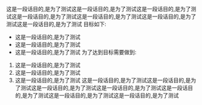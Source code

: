 这是一段话目的,是为了测试这是一段话目的,是为了测试这是一段话目的,是为了测试这是一段话目的,是为了测试这是一段话目的,是为了测试这是一段话目的,是为了测试这是一段话目的,是为了测试
目标如下: 
* 这是一段话目的,是为了测试
* 这是一段话目的,是为了测试
* 这是一段话目的,是为了测试
为了达到目标需要做到: 
1. 这是一段话目的,是为了测试
2. 这是一段话目的,是为了测试
3. 这是一段话目的,是为了测试
这是一段话目的,是为了测试这是一段话目的,是为了测试这是一段话目的,是为了测试这是一段话目的,是为了测试这是一段话目的,是为了测试这是一段话目的,是为了测试这是一段话目的,是为了测试